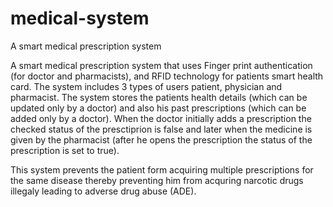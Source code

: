 # medical-system
A smart medical prescription system

A smart medical prescription system that uses Finger print authentication (for doctor and pharmacists), and RFID technology for patients
smart health card. The system includes 3 types of users patient, physician and pharmacist. The system stores the patients health details
(which can be updated only by a doctor) and also his past prescriptions (which can be added only by a doctor). When the doctor initially
adds a prescription the checked status of the presctiprion is false and later when the medicine is given by the pharmacist (after he opens
the prescription the status of the prescription is set to true).

This system prevents the patient form acquiring multiple prescriptions for the same disease thereby preventing him from acquring narcotic
drugs illegaly leading to adverse drug abuse (ADE).
